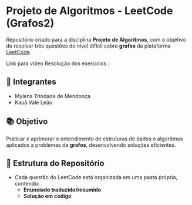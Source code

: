 # Projeto de Algoritmos - LeetCode (Grafos2)

Repositório criado para a disciplina **Projeto de Algoritmos**, com o objetivo de resolver três questões de nível difícil sobre **grafos** da plataforma [LeetCode](https://leetcode.com/).

 Link para video Resolução dos exercicios : 

## 👥 Integrantes
- Mylena Trindade de Mendonça
- Kauã Vale Leão

## 📚 Objetivo
Praticar e aprimorar o entendimento de estruturas de dados e algoritmos aplicados a problemas de **grafos**, desenvolvendo soluções eficientes.

## 📝 Estrutura do Repositório
- Cada questão do LeetCode está organizada em uma pasta própria, contendo:
  - **Enunciado traduzido/resumido**
  - **Solução em código**